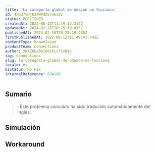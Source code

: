 ```yaml
---
title: 'La categoría global de Amazon no funciona'
id: 4xG37vNjH3XWVdb57w6zzV
status: PUBLISHED
createdAt: 2022-08-12T11:49:47.214Z
updatedAt: 2024-02-16T20:25:10.435Z
publishedAt: 2024-02-16T20:25:10.435Z
firstPublishedAt: 2022-08-12T11:49:47.743Z
contentType: knownIssue
productTeam: Connections
author: 2mXZkbi0oi061KicTExNjo
tag: Connections
slug: la-categoria-global-de-amazon-no-funciona
locale: es
kiStatus: No Fix
internalReference: 634199
---
```


## Sumario

>ℹ️ Este problema conocido ha sido traducido automáticamente del inglés.



## Simulación



## Workaround



